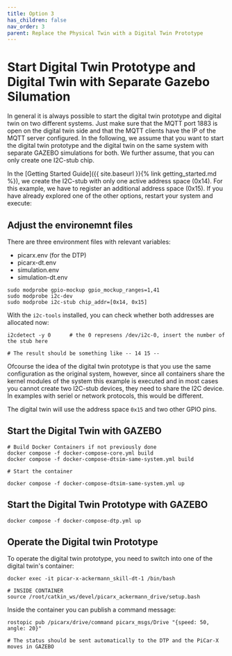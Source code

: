 ```yaml
---
title: Option 3
has_children: false
nav_order: 3
parent: Replace the Physical Twin with a Digital Twin Prototype
---
```



# Start Digital Twin Prototype and Digital Twin with Separate Gazebo Silumation
In general it is always possible to start the digital twin prototype and digital twin on two different systems. Just make sure that the MQTT port 1883 is open on the digital twin side and that the MQTT clients have the IP of the MQTT server configured.
In the following, we assume that you want to start the digital twin prototype and the digital twin on the same system with separate GAZEBO simulations for both. We further assume, that you can only create one I2C-stub chip.

In the [Getting Started Guide]({{ site.baseurl }}{% link getting_started.md %}), we create the I2C-stub with only one active address space (0x14). For this example, we have to register an additional address space (0x15). If you have already explored one of the other options, restart your system and execute:

## Adjust the environemnt files

There are three environment files with relevant variables:
- picarx.env (for the DTP)
- picarx-dt.env
- simulation.env
- simulation-dt.env


```console
sudo modprobe gpio-mockup gpio_mockup_ranges=1,41
sudo modprobe i2c-dev
sudo modprobe i2c-stub chip_addr=[0x14, 0x15]
```

With the `i2c-tools` installed, you can check whether both addresses are allocated now:

```console
i2cdetect -y 0      # the 0 represens /dev/i2c-0, insert the number of the stub here

# The result should be something like -- 14 15 --
```

Ofcourse the idea of the digital twin prototype is that you use the same configuration as the original system, however, since all containers share the kernel modules of the system this example is executed and in most cases you cannot create two I2C-stub devices, they need to share the I2C device. In examples with seriel or network protocols, this would be different.

The digital twin will use the address space `0x15` and two other GPIO pins.

## Start the Digital Twin with GAZEBO
```console
# Build Docker Containers if not previously done
docker compose -f docker-compose-core.yml build 
docker compose -f docker-compose-dtsim-same-system.yml build 

# Start the container

docker compose -f docker-compose-dtsim-same-system.yml up
```

## Start the Digital Twin Prototype with GAZEBO
```console
docker compose -f docker-compose-dtp.yml up
```

## Operate the Digital twin Prototype

To operate the digital twin prototype, you need to switch into one of the digital twin's container:

```console
docker exec -it picar-x-ackermann_skill-dt-1 /bin/bash

# INSIDE CONTAINER
source /root/catkin_ws/devel/picarx_ackermann_drive/setup.bash
```

Inside the container you can publish a command message:


```console
rostopic pub /picarx/drive/command picarx_msgs/Drive "{speed: 50, angle: 20}"

# The status should be sent automatically to the DTP and the PiCar-X moves in GAZEBO
```
